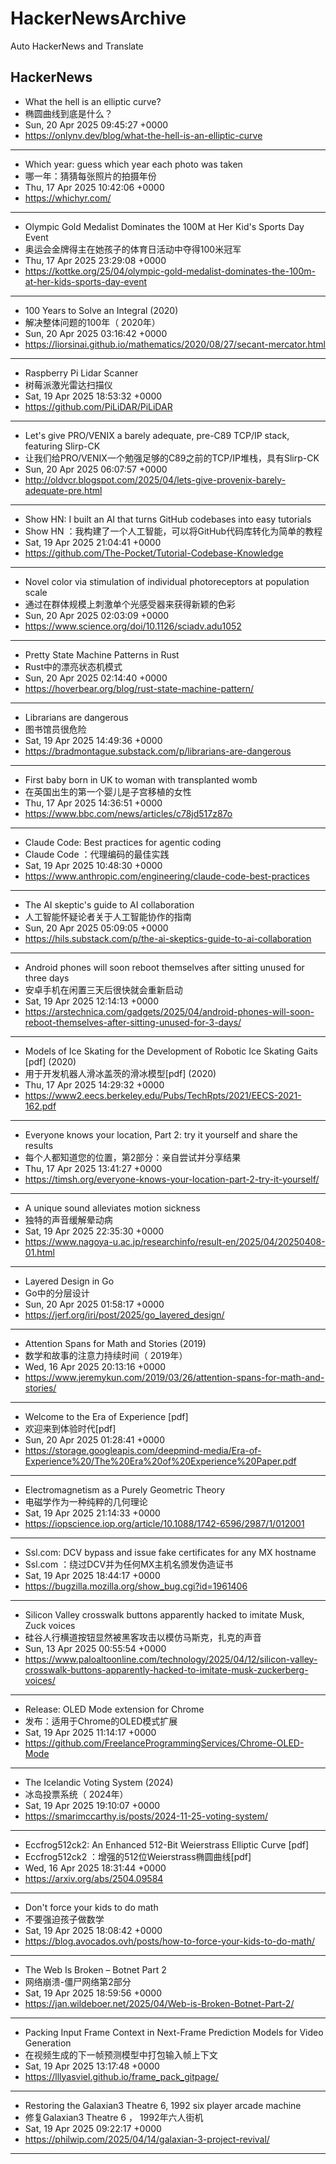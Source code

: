 # HackerNewsArchive
Auto HackerNews and Translate

## HackerNews
* What the hell is an elliptic curve?
* 椭圆曲线到底是什么？
* Sun, 20 Apr 2025 09:45:27 +0000
* https://onlynv.dev/blog/what-the-hell-is-an-elliptic-curve
----
* Which year: guess which year each photo was taken
* 哪一年：猜猜每张照片的拍摄年份
* Thu, 17 Apr 2025 10:42:06 +0000
* https://whichyr.com/
----
* Olympic Gold Medalist Dominates the 100M at Her Kid's Sports Day Event
* 奥运会金牌得主在她孩子的体育日活动中夺得100米冠军
* Thu, 17 Apr 2025 23:29:08 +0000
* https://kottke.org/25/04/olympic-gold-medalist-dominates-the-100m-at-her-kids-sports-day-event
----
* 100 Years to Solve an Integral (2020)
* 解决整体问题的100年（ 2020年）
* Sun, 20 Apr 2025 03:16:42 +0000
* https://liorsinai.github.io/mathematics/2020/08/27/secant-mercator.html
----
* Raspberry Pi Lidar Scanner
* 树莓派激光雷达扫描仪
* Sat, 19 Apr 2025 18:53:32 +0000
* https://github.com/PiLiDAR/PiLiDAR
----
* Let's give PRO/VENIX a barely adequate, pre-C89 TCP/IP stack, featuring Slirp-CK
* 让我们给PRO/VENIX一个勉强足够的C89之前的TCP/IP堆栈，具有Slirp-CK
* Sun, 20 Apr 2025 06:07:57 +0000
* http://oldvcr.blogspot.com/2025/04/lets-give-provenix-barely-adequate-pre.html
----
* Show HN: I built an AI that turns GitHub codebases into easy tutorials
* Show HN ：我构建了一个人工智能，可以将GitHub代码库转化为简单的教程
* Sat, 19 Apr 2025 21:04:41 +0000
* https://github.com/The-Pocket/Tutorial-Codebase-Knowledge
----
* Novel color via stimulation of individual photoreceptors at population scale
* 通过在群体规模上刺激单个光感受器来获得新颖的色彩
* Sun, 20 Apr 2025 02:03:09 +0000
* https://www.science.org/doi/10.1126/sciadv.adu1052
----
* Pretty State Machine Patterns in Rust
* Rust中的漂亮状态机模式
* Sun, 20 Apr 2025 02:14:40 +0000
* https://hoverbear.org/blog/rust-state-machine-pattern/
----
* Librarians are dangerous
* 图书馆员很危险
* Sat, 19 Apr 2025 14:49:36 +0000
* https://bradmontague.substack.com/p/librarians-are-dangerous
----
* First baby born in UK to woman with transplanted womb
* 在英国出生的第一个婴儿是子宫移植的女性
* Thu, 17 Apr 2025 14:36:51 +0000
* https://www.bbc.com/news/articles/c78jd517z87o
----
* Claude Code: Best practices for agentic coding
* Claude Code ：代理编码的最佳实践
* Sat, 19 Apr 2025 10:48:30 +0000
* https://www.anthropic.com/engineering/claude-code-best-practices
----
* The AI skeptic's guide to AI collaboration
* 人工智能怀疑论者关于人工智能协作的指南
* Sun, 20 Apr 2025 05:09:05 +0000
* https://hils.substack.com/p/the-ai-skeptics-guide-to-ai-collaboration
----
* Android phones will soon reboot themselves after sitting unused for three days
* 安卓手机在闲置三天后很快就会重新启动
* Sat, 19 Apr 2025 12:14:13 +0000
* https://arstechnica.com/gadgets/2025/04/android-phones-will-soon-reboot-themselves-after-sitting-unused-for-3-days/
----
* Models of Ice Skating for the Development of Robotic Ice Skating Gaits [pdf] (2020)
* 用于开发机器人滑冰盖茨的滑冰模型[pdf] (2020)
* Thu, 17 Apr 2025 14:29:32 +0000
* https://www2.eecs.berkeley.edu/Pubs/TechRpts/2021/EECS-2021-162.pdf
----
* Everyone knows your location, Part 2: try it yourself and share the results
* 每个人都知道您的位置，第2部分：亲自尝试并分享结果
* Thu, 17 Apr 2025 13:41:27 +0000
* https://timsh.org/everyone-knows-your-location-part-2-try-it-yourself/
----
* A unique sound alleviates motion sickness
* 独特的声音缓解晕动病
* Sat, 19 Apr 2025 22:35:30 +0000
* https://www.nagoya-u.ac.jp/researchinfo/result-en/2025/04/20250408-01.html
----
* Layered Design in Go
* Go中的分层设计
* Sun, 20 Apr 2025 01:58:17 +0000
* https://jerf.org/iri/post/2025/go_layered_design/
----
* Attention Spans for Math and Stories (2019)
* 数学和故事的注意力持续时间（ 2019年）
* Wed, 16 Apr 2025 20:13:16 +0000
* https://www.jeremykun.com/2019/03/26/attention-spans-for-math-and-stories/
----
* Welcome to the Era of Experience [pdf]
* 欢迎来到体验时代[pdf]
* Sun, 20 Apr 2025 01:28:41 +0000
* https://storage.googleapis.com/deepmind-media/Era-of-Experience%20/The%20Era%20of%20Experience%20Paper.pdf
----
* Electromagnetism as a Purely Geometric Theory
* 电磁学作为一种纯粹的几何理论
* Sat, 19 Apr 2025 21:14:33 +0000
* https://iopscience.iop.org/article/10.1088/1742-6596/2987/1/012001
----
* Ssl.com: DCV bypass and issue fake certificates for any MX hostname
* Ssl.com ：绕过DCV并为任何MX主机名颁发伪造证书
* Sat, 19 Apr 2025 18:44:17 +0000
* https://bugzilla.mozilla.org/show_bug.cgi?id=1961406
----
* Silicon Valley crosswalk buttons apparently hacked to imitate Musk, Zuck voices
* 硅谷人行横道按钮显然被黑客攻击以模仿马斯克，扎克的声音
* Sun, 13 Apr 2025 00:55:54 +0000
* https://www.paloaltoonline.com/technology/2025/04/12/silicon-valley-crosswalk-buttons-apparently-hacked-to-imitate-musk-zuckerberg-voices/
----
* Release: OLED Mode extension for Chrome
* 发布：适用于Chrome的OLED模式扩展
* Sat, 19 Apr 2025 11:14:17 +0000
* https://github.com/FreelanceProgrammingServices/Chrome-OLED-Mode
----
* The Icelandic Voting System (2024)
* 冰岛投票系统（ 2024年）
* Sat, 19 Apr 2025 19:10:07 +0000
* https://smarimccarthy.is/posts/2024-11-25-voting-system/
----
* Eccfrog512ck2: An Enhanced 512-Bit Weierstrass Elliptic Curve [pdf]
* Eccfrog512ck2 ：增强的512位Weierstrass椭圆曲线[pdf]
* Wed, 16 Apr 2025 18:31:44 +0000
* https://arxiv.org/abs/2504.09584
----
* Don't force your kids to do math
* 不要强迫孩子做数学
* Sat, 19 Apr 2025 18:08:42 +0000
* https://blog.avocados.ovh/posts/how-to-force-your-kids-to-do-math/
----
* The Web Is Broken – Botnet Part 2
* 网络崩溃-僵尸网络第2部分
* Sat, 19 Apr 2025 18:59:56 +0000
* https://jan.wildeboer.net/2025/04/Web-is-Broken-Botnet-Part-2/
----
* Packing Input Frame Context in Next-Frame Prediction Models for Video Generation
* 在视频生成的下一帧预测模型中打包输入帧上下文
* Sat, 19 Apr 2025 13:17:48 +0000
* https://lllyasviel.github.io/frame_pack_gitpage/
----
* Restoring the Galaxian3 Theatre 6, 1992 six player arcade machine
* 修复Galaxian3 Theatre 6 ， 1992年六人街机
* Sat, 19 Apr 2025 09:22:17 +0000
* https://philwip.com/2025/04/14/galaxian-3-project-revival/
----

